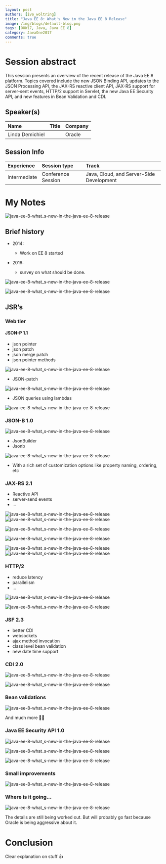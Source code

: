 ```yaml
---
layout: post
authors: [ivo_woltring]
title: "Java EE 8: What's New in the Java EE 8 Release"
image: /img/blogs/default-blog.png
tags: [OOW17, Java, Java EE 8]
category: JavaOne2017
comments: true
---
```


# Session abstract

This session presents an overview of the recent release of the Java EE 8 platform. Topics covered include the new JSON Binding API, updates to the JSON Processing API, the JAX-RS reactive client API, JAX-RS support for server-sent events, HTTP/2 support in Servlet, the new Java EE Security API, and new features in Bean Validation and CDI.
<!--more-->
## Speaker(s)

|Name|Title|Company|
|:---|:---|:---|
|Linda Demichiel| |Oracle|


## Session Info

| Experience | Session type | Track  |
|:-----------|:-------------|:-------|
| Intermediate | Conference Session | Java, Cloud, and Server-Side Development |

# My Notes

![java-ee-8-what_s-new-in-the-java-ee-8-release](/img/blogs/2017/java-ee-8-what_s-new-in-the-java-ee-8-release/CON2661__java-ee-8-what_s-new-in-the-java-ee-8-release.jpg)

## Brief history 

* 2014:
	* Work on EE 8 started

* 2016:
	* survey on what should be done. 

![java-ee-8-what_s-new-in-the-java-ee-8-release](/img/blogs/2017/java-ee-8-what_s-new-in-the-java-ee-8-release/CON2661__java-ee-8-what_s-new-in-the-java-ee-8-release_1.jpg)

![java-ee-8-what_s-new-in-the-java-ee-8-release](/img/blogs/2017/java-ee-8-what_s-new-in-the-java-ee-8-release/CON2661__java-ee-8-what_s-new-in-the-java-ee-8-release_2.jpg)

## JSR’s

### Web tier

#### JSON-P 1.1

* json pointer
* json patch
* json merge patch
* json pointer methods

![java-ee-8-what_s-new-in-the-java-ee-8-release](/img/blogs/2017/java-ee-8-what_s-new-in-the-java-ee-8-release/CON2661__java-ee-8-what_s-new-in-the-java-ee-8-release_3.jpg)

* JSON-patch

![java-ee-8-what_s-new-in-the-java-ee-8-release](/img/blogs/2017/java-ee-8-what_s-new-in-the-java-ee-8-release/CON2661__java-ee-8-what_s-new-in-the-java-ee-8-release_4.jpg)

* JSON queries using lambdas

![java-ee-8-what_s-new-in-the-java-ee-8-release](/img/blogs/2017/java-ee-8-what_s-new-in-the-java-ee-8-release/CON2661__java-ee-8-what_s-new-in-the-java-ee-8-release_5.jpg)

### JSON-B 1.0

![java-ee-8-what_s-new-in-the-java-ee-8-release](/img/blogs/2017/java-ee-8-what_s-new-in-the-java-ee-8-release/CON2661__java-ee-8-what_s-new-in-the-java-ee-8-release_6.jpg)

* JsonBuilder
* Jsonb 

![java-ee-8-what_s-new-in-the-java-ee-8-release](/img/blogs/2017/java-ee-8-what_s-new-in-the-java-ee-8-release/CON2661__java-ee-8-what_s-new-in-the-java-ee-8-release_7.jpg)

* With a rich set of customization options like property naming, ordering, etc

### JAX-RS 2.1

* Reactive API
* server-send events
* ...

![java-ee-8-what_s-new-in-the-java-ee-8-release](/img/blogs/2017/java-ee-8-what_s-new-in-the-java-ee-8-release/CON2661__java-ee-8-what_s-new-in-the-java-ee-8-release_8.jpg)
![java-ee-8-what_s-new-in-the-java-ee-8-release](/img/blogs/2017/java-ee-8-what_s-new-in-the-java-ee-8-release/CON2661__java-ee-8-what_s-new-in-the-java-ee-8-release_9.jpg)

![java-ee-8-what_s-new-in-the-java-ee-8-release](/img/blogs/2017/java-ee-8-what_s-new-in-the-java-ee-8-release/CON2661__java-ee-8-what_s-new-in-the-java-ee-8-release_10.jpg)

![java-ee-8-what_s-new-in-the-java-ee-8-release](/img/blogs/2017/java-ee-8-what_s-new-in-the-java-ee-8-release/CON2661__java-ee-8-what_s-new-in-the-java-ee-8-release_11.jpg)

![java-ee-8-what_s-new-in-the-java-ee-8-release](/img/blogs/2017/java-ee-8-what_s-new-in-the-java-ee-8-release/CON2661__java-ee-8-what_s-new-in-the-java-ee-8-release_12.jpg)
![java-ee-8-what_s-new-in-the-java-ee-8-release](/img/blogs/2017/java-ee-8-what_s-new-in-the-java-ee-8-release/CON2661__java-ee-8-what_s-new-in-the-java-ee-8-release_13.jpg)

### HTTP/2

* reduce latency 
* parallelism 
* ...

![java-ee-8-what_s-new-in-the-java-ee-8-release](/img/blogs/2017/java-ee-8-what_s-new-in-the-java-ee-8-release/CON2661__java-ee-8-what_s-new-in-the-java-ee-8-release_14.jpg)

![java-ee-8-what_s-new-in-the-java-ee-8-release](/img/blogs/2017/java-ee-8-what_s-new-in-the-java-ee-8-release/CON2661__java-ee-8-what_s-new-in-the-java-ee-8-release_15.jpg)

### JSF 2.3

* better CDI
* websockets
* ajax method invocation 
* class level bean validation
* new date time support

### CDI 2.0

![java-ee-8-what_s-new-in-the-java-ee-8-release](/img/blogs/2017/java-ee-8-what_s-new-in-the-java-ee-8-release/CON2661__java-ee-8-what_s-new-in-the-java-ee-8-release_16.jpg)

![java-ee-8-what_s-new-in-the-java-ee-8-release](/img/blogs/2017/java-ee-8-what_s-new-in-the-java-ee-8-release/CON2661__java-ee-8-what_s-new-in-the-java-ee-8-release_17.jpg)

### Bean validations 

![java-ee-8-what_s-new-in-the-java-ee-8-release](/img/blogs/2017/java-ee-8-what_s-new-in-the-java-ee-8-release/CON2661__java-ee-8-what_s-new-in-the-java-ee-8-release_17.jpg)

And much more 👏🏻

### Java EE Security API 1.0

![java-ee-8-what_s-new-in-the-java-ee-8-release](/img/blogs/2017/java-ee-8-what_s-new-in-the-java-ee-8-release/CON2661__java-ee-8-what_s-new-in-the-java-ee-8-release_18.jpg)

![java-ee-8-what_s-new-in-the-java-ee-8-release](/img/blogs/2017/java-ee-8-what_s-new-in-the-java-ee-8-release/CON2661__java-ee-8-what_s-new-in-the-java-ee-8-release_19.jpg)

![java-ee-8-what_s-new-in-the-java-ee-8-release](/img/blogs/2017/java-ee-8-what_s-new-in-the-java-ee-8-release/CON2661__java-ee-8-what_s-new-in-the-java-ee-8-release_20.jpg)

### Small improvements 

![java-ee-8-what_s-new-in-the-java-ee-8-release](/img/blogs/2017/java-ee-8-what_s-new-in-the-java-ee-8-release/CON2661__java-ee-8-what_s-new-in-the-java-ee-8-release_21.jpg)

### Where is it going...

![java-ee-8-what_s-new-in-the-java-ee-8-release](/img/blogs/2017/java-ee-8-what_s-new-in-the-java-ee-8-release/CON2661__java-ee-8-what_s-new-in-the-java-ee-8-release_22.jpg)

The details are still being worked out. But will probably go fast because Oracle is being aggressive about it. 

# Conclusion

Clear explanation on stuff 👍
        
